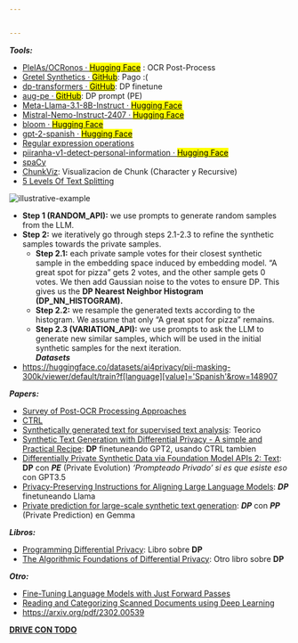 ```yaml
---


---
```


<p><em><strong>Tools:</strong></em></p>
<ul>
<li><a href="https://huggingface.co/PleIAs/OCRonos">PleIAs/OCRonos · <mark>Hugging Face</mark></a> : OCR Post-Process</li>
<li><a href="https://github.com/gretelai/gretel-synthetics">Gretel Synthetics · <mark>GitHub</mark></a>: Pago :(</li>
<li><a href="https://github.com/microsoft/dp-transformers">dp-transformers · <mark>GitHub</mark></a>: DP finetune</li>
<li><a href="https://github.com/AI-secure/aug-pe">aug-pe · <mark>GitHub</mark></a>: DP prompt (PE)</li>
<li><a href="https://huggingface.co/meta-llama/Meta-Llama-3.1-8B-Instruct">Meta-Llama-3.1-8B-Instruct · <mark>Hugging Face</mark></a></li>
<li><a href="https://huggingface.co/mistralai/Mistral-Nemo-Instruct-2407">Mistral-Nemo-Instruct-2407 · <mark>Hugging Face</mark></a></li>
<li><a href="https://huggingface.co/bigscience/bloom">bloom · <mark>Hugging Face</mark></a></li>
<li><a href="https://huggingface.co/flax-community/gpt-2-spanish">gpt-2-spanish · <mark>Hugging Face</mark></a></li>
<li><a href="https://docs.python.org/3/library/re.html">Regular expression operations</a></li>
<li><a href="https://huggingface.co/iiiorg/piiranha-v1-detect-personal-information?text=27+de+Abril+al+2000">piiranha-v1-detect-personal-information · <mark>Hugging Face</mark></a></li>
<li><a href="https://spacy.io/usage/spacy-101">spaCy</a></li>
<li><a href="https://chunkviz.up.railway.app/">ChunkViz</a>: Visualizacion de Chunk (Character y Recursive)</li>
<li><a href="https://github.com/FullStackRetrieval-com/RetrievalTutorials/blob/main/tutorials/LevelsOfTextSplitting/5_Levels_Of_Text_Splitting.ipynb">5 Levels Of Text Splitting</a></li>
</ul>
<p><img src="https://alphapav.github.io/augpe-dpapitext/static/images/method.png" alt="illustrative-example"></p>
<ul>
<li><strong>Step 1 (RANDOM_API):</strong>  we use prompts to generate random samples from the LLM.</li>
<li><strong>Step 2:</strong>  we iteratively go through steps 2.1-2.3 to refine the synthetic samples towards the private samples.
<ul>
<li><strong>Step 2.1:</strong>  each private sample votes for their closest synthetic sample in the embedding space induced by embedding model. “A great spot for pizza” gets 2 votes, and the other sample gets 0 votes. We then add Gaussian noise to the votes to ensure DP. This gives us the  <strong>DP Nearest Neighbor Histogram (DP_NN_HISTOGRAM).</strong></li>
<li><strong>Step 2.2:</strong>  we resample the generated texts according to the histogram. We assume that only “A great spot for pizza” remains.</li>
<li><strong>Step 2.3 (VARIATION_API):</strong>  we use prompts to ask the LLM to generate new similar samples, which will be used in the initial synthetic samples for the next iteration.<br>
<em><strong>Datasets</strong></em></li>
</ul>
</li>
<li><a href="https://huggingface.co/datasets/ai4privacy/pii-masking-300k/viewer/default/train?f%5Blanguage%5D%5Bvalue%5D=%27Spanish%27&amp;row=148907">https://huggingface.co/datasets/ai4privacy/pii-masking-300k/viewer/default/train?f[language][value]='Spanish'&amp;row=148907</a></li>
</ul>
<p><em><strong>Papers:</strong></em></p>
<ul>
<li><a href="https://drive.google.com/open?id=11r9C6AYiOOHMV9hhXRmeAl2EApwkoDrP&amp;usp=drive_fs">Survey of Post-OCR Processing Approaches</a></li>
<li><a href="https://drive.google.com/open?id=10cdcv4rk7ymZmQhCSSBK1qaWE0O3ZmK9&amp;usp=drive_fs">CTRL</a></li>
<li><a href="https://drive.google.com/open?id=105fOMEQiZ9p0oq6BsIP1eHgIkv3aSV5h&amp;usp=drive_fs">Synthetically generated text for supervised text analysis</a>: Teorico</li>
<li><a href="https://drive.google.com/open?id=11SF0GMG5nNHbd-dxt_hCn5Y-JhtAJFOq&amp;usp=drive_fs">Synthetic Text Generation with Differential Privacy - A simple and Practical Recipe</a>: <strong>DP</strong> finetuneando GPT2, usando CTRL tambien</li>
<li><a href="https://drive.google.com/open?id=112-ABUi2Qd6vOFUZYKWJkYPHb6sYVdIp&amp;usp=drive_fs">Differentially Private Synthetic Data via Foundation Model APIs 2: Text</a>: <strong>DP</strong> con <em><strong>PE</strong></em> (Private Evolution) <em>‘Prompteado Privado’ si es que esiste eso</em> con GPT3.5</li>
<li><a href="https://drive.google.com/open?id=11aaTJqEBM3URVm0Z2gK0gPcZiGTzZKOx&amp;usp=drive_fs">Privacy-Preserving Instructions for Aligning Large Language Models</a>: <em><strong>DP</strong></em> finetuneando Llama</li>
<li><a href="https://drive.google.com/open?id=11r7qcrIiOH1XnaaAUP6KitO0PD3mVuIr&amp;usp=drive_fs">Private prediction for large-scale synthetic text generation</a>: <em><strong>DP</strong></em> con <em><strong>PP</strong></em> (Private Prediction) en Gemma</li>
</ul>
<p><em><strong>Libros:</strong></em></p>
<ul>
<li><a href="https://programming-dp.com/cover.html">Programming Differential Privacy</a>: Libro sobre <strong>DP</strong></li>
<li><a href="https://drive.google.com/open?id=123gsFI_cLnM32D0y5ntswcaNQIhvmomR&amp;usp=drive_fs">The Algorithmic Foundations of Differential Privacy</a>: Otro libro sobre <strong>DP</strong></li>
</ul>
<p><em><strong>Otro:</strong></em></p>
<ul>
<li><a href="https://arxiv.org/pdf/2305.17333">Fine-Tuning Language Models with Just Forward Passes</a></li>
<li><a href="https://shairozsohail.medium.com/reading-and-categorizing-scanned-documents-using-deep-learning-4ab2c0e3f34c">Reading and Categorizing Scanned Documents using Deep Learning</a></li>
<li><a href="https://arxiv.org/pdf/2302.00539">https://arxiv.org/pdf/2302.00539</a></li>
</ul>
<p><a href="https://drive.google.com/drive/folders/1IqlNGfmTxmIHW6rRZ73cuQsxAn_j0uVo?usp=sharing"><strong>DRIVE CON TODO</strong></a></p>

